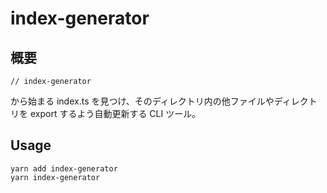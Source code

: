 # index-generator

## 概要

```
// index-generator
```

から始まる index.ts を見つけ、そのディレクトリ内の他ファイルやディレクトリを export するよう自動更新する CLI ツール。

## Usage

```
yarn add index-generator
yarn index-generator
```
